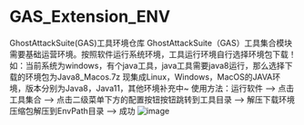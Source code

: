 # GAS_Extension_ENV
GhostAttackSuite(GAS)工具环境仓库
GhostAttackSuite（GAS）工具集合模块需要基础运营环境。按照软件运行系统环境，工具运行环境自行选择环境包下载！
如：当前系统为windows，有个java工具，java工具需要java8运行，那么选择下载的环境包为Java8_Macos.7z
现集成Linux，Windows，MacOS的JAVA环境，版本分别为Java8，Java11，其他环境补充中~
使用方法：运行软件 --> 点击工具集合 --> 点击二级菜单下方的配置按钮按钮跳转到工具目录 --> 解压下载环境压缩包解压到EnvPath目录 --> 成功
![image](https://user-images.githubusercontent.com/87521203/146341023-ec44cae9-e9ae-4112-852d-ec6dc22ba028.png)
